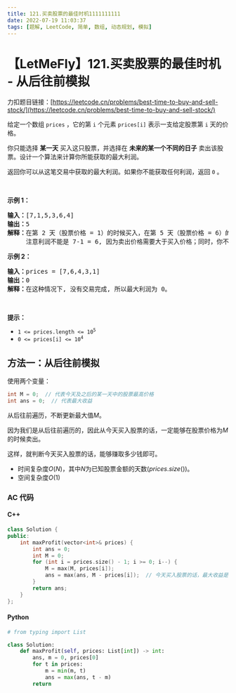 ```yaml
---
title: 121.买卖股票的最佳时机1111111111
date: 2022-07-19 11:03:37
tags: [题解, LeetCode, 简单, 数组, 动态规划, 模拟]
---
```


# 【LetMeFly】121.买卖股票的最佳时机 - 从后往前模拟

力扣题目链接：[https://leetcode.cn/problems/best-time-to-buy-and-sell-stock/](https://leetcode.cn/problems/best-time-to-buy-and-sell-stock/)

<p>给定一个数组 <code>prices</code> ，它的第 <code>i</code> 个元素 <code>prices[i]</code> 表示一支给定股票第 <code>i</code> 天的价格。</p>

<p>你只能选择 <strong>某一天</strong> 买入这只股票，并选择在 <strong>未来的某一个不同的日子</strong> 卖出该股票。设计一个算法来计算你所能获取的最大利润。</p>

<p>返回你可以从这笔交易中获取的最大利润。如果你不能获取任何利润，返回 <code>0</code> 。</p>

<p> </p>

<p><strong>示例 1：</strong></p>

<pre>
<strong>输入：</strong>[7,1,5,3,6,4]
<strong>输出：</strong>5
<strong>解释：</strong>在第 2 天（股票价格 = 1）的时候买入，在第 5 天（股票价格 = 6）的时候卖出，最大利润 = 6-1 = 5 。
     注意利润不能是 7-1 = 6, 因为卖出价格需要大于买入价格；同时，你不能在买入前卖出股票。
</pre>

<p><strong>示例 2：</strong></p>

<pre>
<strong>输入：</strong>prices = [7,6,4,3,1]
<strong>输出：</strong>0
<strong>解释：</strong>在这种情况下, 没有交易完成, 所以最大利润为 0。
</pre>

<p> </p>

<p><strong>提示：</strong></p>

<ul>
	<li><code>1 <= prices.length <= 10<sup>5</sup></code></li>
	<li><code>0 <= prices[i] <= 10<sup>4</sup></code></li>
</ul>

## 方法一：从后往前模拟

使用两个变量：

```cpp
int M = 0;  // 代表今天及之后的某一天中的股票最高价格
int ans = 0;  // 代表最大收益
```

从后往前遍历，不断更新最大值$M$。

因为我们是从后往前遍历的，因此从今天买入股票的话，一定能够在股票价格为$M$的时候卖出。

这样，就判断今天买入股票的话，能够赚取多少钱即可。

- 时间复杂度$O(N)$，其中$N$为已知股票金额的天数($prices.size()$)。
- 空间复杂度$O(1)$

### AC 代码

#### C++

```cpp
class Solution {
public:
    int maxProfit(vector<int>& prices) {
        int ans = 0;
        int M = 0;
        for (int i = prices.size() - 1; i >= 0; i--) {
            M = max(M, prices[i]);
            ans = max(ans, M - prices[i]);  // 今天买入股票的话，最大收益是 M - prices[i]
        }
        return ans;
    }
};
```

#### Python

```python
# from typing import List

class Solution:
    def maxProfit(self, prices: List[int]) -> int:
        ans, m = 0, prices[0]
        for t in prices:
            m = min(m, t)
            ans = max(ans, t - m)
        return
```
